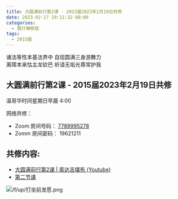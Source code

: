 ```yaml
---
title: 大圆满前行第2课 - 2015届2023年2月19日共修
date: 2023-02-17 19:11:32-08:00
categories:
  - 慧灯禅修班
tags:
  - 2015届
---
```

诸法等性本基法界中 自现圆满三身游舞力  
离障本来怙主龙钦巴 祈请无垢光尊常护我

## 大圆满前行第2课 - 2015届2023年2月19日共修

温哥华时间星期日早晨 4:00 

网络共修：

- Zoom 房间号码： [7789995278](https://us02web.zoom.us/j/7789995278?pwd=VjZmbWJFY2k2K0E5RVB2cTNIQmhqUT09)
- Zomm 房间密码： 19621211

## 共修内容:

- [大圆满前行第2课 | 索达吉堪布 (Youtube)](https://www.youtube.com/watch?v=bIZ_01FmUAA&list=PLAnEIprIVklfWTKX6X1gI9eR_phiB8B4b&index=4)
- [第二节课](http://huidengchanxiu.net/refs/qxgs/qxgs-01yw#第二节课)

![/f/up/打坐前发愿.png](/f/up/打坐前发愿.png)

